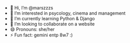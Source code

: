 - 👋 Hi, I’m @marszzzs
- 👀 I’m interested in psycology, cinema and management
- 🌱 I’m currently learning Python & Django
- 💞️ I’m looking to collaborate on a website
- 😄 Pronouns: she/her
- ⚡ Fun fact: gemini entp 8w7 :)

<!---
marszzzs/marszzzs is a ✨ special ✨ repository because its `README.md` (this file) appears on your GitHub profile.
You can click the Preview link to take a look at your changes.
--->
